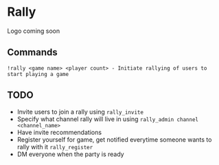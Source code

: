 # Rally
Logo coming soon
## Commands
```
!rally <game name> <player count> - Initiate rallying of users to start playing a game
```
## TODO
* Invite users to join a rally using `rally_invite`
* Specify what channel rally will live in using `rally_admin channel <channel_name>`
* Have invite recommendations
* Register yourself for game, get notified everytime someone wants to rally with it `rally_register`
* DM everyone when the party is ready